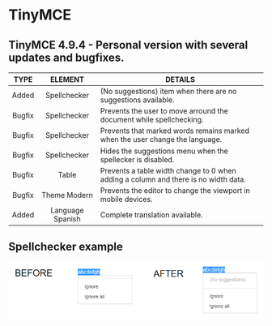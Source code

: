 # TinyMCE

## TinyMCE 4.9.4 - Personal version with several updates and bugfixes.

TYPE | ELEMENT | DETAILS
:---: | :---: | --- |
Added | Spellchecker | (No suggestions) item when there are no suggestions available.
Bugfix | Spellchecker | Prevents the user to move arround the document while spellchecking.
Bugfix | Spellchecker | Prevents that marked words remains marked when the user change the language.
Bugfix | Spellchecker | Hides the suggestions menu when the spellecker is disabled.
Bugfix | Table | Prevents a table width change to 0 when adding a column and there is no width data.
Bugfix | Theme Modern | Prevents the editor to change the viewport in mobile devices.
Added | Language Spanish | Complete translation available.

## Spellchecker example

![alt spellchecker](https://raw.githubusercontent.com/lrusso/tinymce/master/spellchecker.png)
